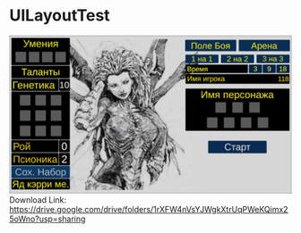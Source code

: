 # UILayoutTest
![screenshot](https://github.com/caxarok05/UILayoutTest/blob/main/Assets/Sources/2.png)
Download Link: https://drive.google.com/drive/folders/1rXFW4nVsYJWgkXtrUqPWeKQimx25oWno?usp=sharing
